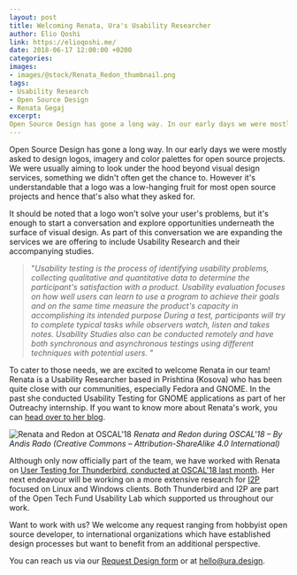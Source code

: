 ```yaml
---
layout: post
title: Welcoming Renata, Ura's Usability Researcher
author: Elio Qoshi
link: https://elioqoshi.me/
date: 2018-06-17 12:00:00 +0200
categories: 
images:
- images/@stock/Renata_Redon_thumbnail.png
tags:
- Usability Research
- Open Source Design
- Renata Gegaj
excerpt:
Open Source Design has gone a long way. In our early days we were mostly asked to design logos, imagery and color palettes for open source projects. We were usually aiming to look under the hood beyond visual design services, something we didn't often get the chance to.[…]
---
```


Open Source Design has gone a long way. In our early days we were mostly asked to design logos, imagery and color palettes for open source projects. We were usually aiming to look under the hood beyond visual design services, something we didn't often get the chance to. However it's understandable that a logo was a low-hanging fruit for most open source projects and hence that's also what they asked for. 

It should be noted that a logo won't solve your user's problems, but it's enough to start a conversation and explore opportunities underneath the surface of visual design. As part of this conversation we are expanding the services we are offering to include Usability Research and their accompanying studies.

>  "*Usability testing is the process of identifying usability problems,
> collecting qualitative and quantitative data to determine the
> participant's satisfaction with a product. Usability evaluation
> focuses on how well users can learn to use a program to achieve their
> goals and on the same time measure the product's capacity in
> accomplishing its intended purpose During a test, participants will
> try to complete typical tasks while observers watch, listen and takes
> notes. Usability Studies also can be conducted remotely and have both
> synchronous and asynchronous testings using different techniques with
> potential users.* "

To cater to those needs, we are excited to welcome Renata in our team! Renata is a Usability Researcher based in Prishtina (Kosova) who has been quite close with our communities, especially Fedora and GNOME. In the past she conducted Usability Testing for GNOME applications as part of her Outreachy internship. If you want to know more about Renata's work, you can [head over to her blog](https://renatagegaj.wordpress.com/2016/05/30/what-is-usability/).

  ![Renata and Redon at OSCAL'18](https://ura.design/images/@stock/OSCALRedon_Renata.jpg)
<i>Renata and Redon during OSCAL'18 – By Andis Rado (Creative Commons – Attribution-ShareAlike 4.0 International)</i>

Although only now officially part of the team, we have worked with Renata on [User Testing for Thunderbird, conducted at OSCAL'18 last month](https://ura.design/2018/05/31/oscal-18-we-were-there). Her next endeavour will be working on a more extensive research for [I2P](https://geti2p.net/en/) focused on Linux and Windows clients. Both Thunderbird and I2P are part of the Open Tech Fund Usability Lab which supported us throughout our work.

Want to work with us? We welcome any request ranging from hobbyist open source developer, to international organizations which have established design processes but want to benefit from an additional perspective.

You can reach us via our [Request Design form](https://ura.design/request) or at [hello@ura.design](mailto:hello@ura.design). 
